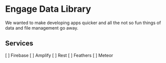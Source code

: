 # Engage Data Library

We wanted to make developing apps quicker and all the not so fun things of data and file management go away.

## Services

[ ] Firebase
[ ] Amplify
[ ] Rest
[ ] Feathers
[ ] Meteor
